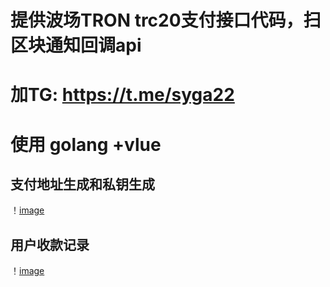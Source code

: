 # 提供波场TRON trc20支付接口代码，扫区块通知回调api
# 加TG: https://t.me/syga22
# 使用 golang +vlue 
## 支付地址生成和私钥生成
！[image](https://github.com/pchaibo/trc20/blob/main/img/add.png)
## 用户收款记录
！[image](https://github.com/pchaibo/trc20/blob/main/img/user.png)